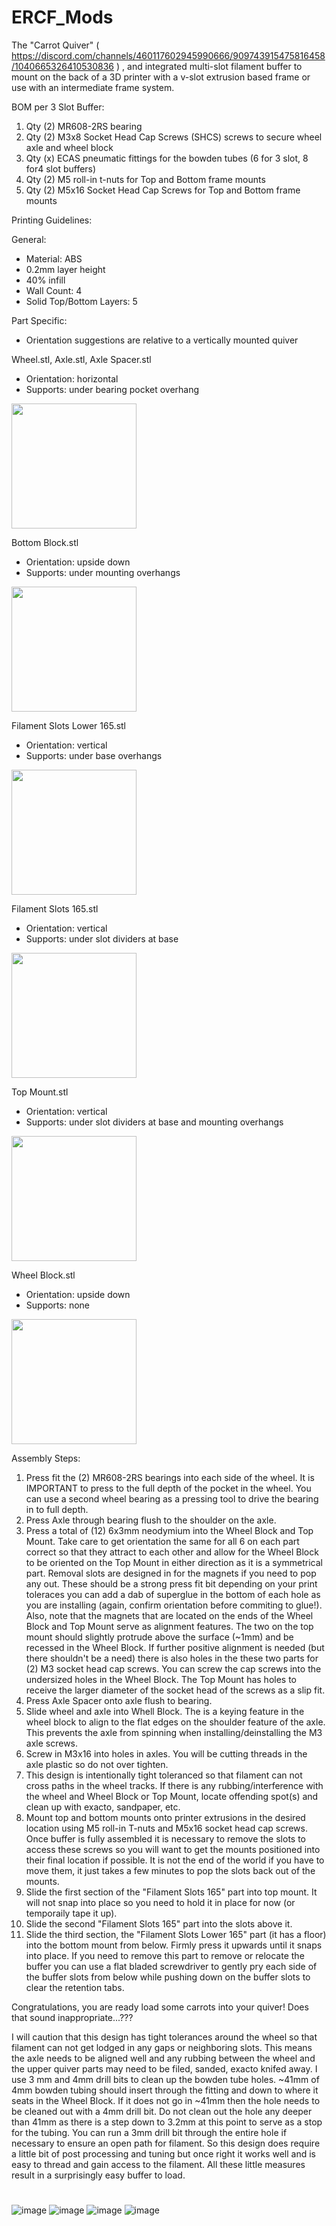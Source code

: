 # ERCF_Mods
The "Carrot Quiver" ( https://discord.com/channels/460117602945990666/909743915475816458/1040665326410530836 ) , and integrated multi-slot filament buffer to mount on the back of a 3D printer with a v-slot extrusion based frame or use with an intermediate frame system.

BOM per 3 Slot Buffer:
1. Qty (2) MR608-2RS bearing
2. Qty (2) M3x8 Socket Head Cap Screws (SHCS) screws to secure wheel axle and wheel block
4. Qty (x) ECAS pneumatic fittings for the bowden tubes (6 for 3 slot, 8 for4 slot buffers)
5. Qty (2) M5 roll-in t-nuts for Top and Bottom frame mounts
6. Qty (2) M5x16 Socket Head Cap Screws for Top and Bottom frame mounts



Printing Guidelines:

General:
- Material: ABS
- 0.2mm layer height
- 40% infill
- Wall Count: 4
- Solid Top/Bottom Layers: 5

Part Specific:
- Orientation suggestions are relative to a vertically mounted quiver

Wheel.stl, Axle.stl, Axle Spacer.stl
- Orientation:  horizontal
- Supports: under bearing pocket overhang
<img src="https://user-images.githubusercontent.com/99146508/233866230-dec0d1e8-ea42-4073-9981-23632dba694f.png" width="200" height="200">

Bottom Block.stl
- Orientation:  upside down
- Supports: under mounting overhangs
<img src="https://user-images.githubusercontent.com/99146508/233863705-f1ffcbe8-fb5b-45d4-989a-ead8690f04f7.png" width="200" height="200">

Filament Slots Lower 165.stl
- Orientation:  vertical
- Supports: under base overhangs
<img src="https://user-images.githubusercontent.com/99146508/233864010-4586f18f-6f1f-48b0-bea9-a5dbbb27515a.png" width="200" height="200">

Filament Slots 165.stl
- Orientation:  vertical
- Supports: under slot dividers at base
<img src="https://user-images.githubusercontent.com/99146508/233864766-6b052176-e57c-4d2c-845c-9a1897ab4dfd.png" width="200" height="200">

Top Mount.stl
- Orientation:  vertical
- Supports: under slot dividers at base and mounting overhangs
<img src="https://user-images.githubusercontent.com/99146508/233865046-6b3a7e8c-6fec-481d-8ccc-a11b4ac22bba.png" width="200" height="200">

Wheel Block.stl
- Orientation:  upside down
- Supports: none
<img src="https://user-images.githubusercontent.com/99146508/233865181-52b5c38f-4d20-4791-b4f5-dc2ba823445f.png" width="200" height="200">



Assembly Steps:
1. Press fit the (2) MR608-2RS bearings into each side of the wheel. It is IMPORTANT to press to the full depth of the pocket in the wheel.  You can use a second wheel bearing as a pressing tool to drive the bearing in to full depth.
2. Press Axle through bearing flush to the shoulder on the axle.  
3. Press a total of (12) 6x3mm neodymium into the Wheel Block and Top Mount.  Take care to get orientation the same for all 6 on each part correct so that they attract to each other and allow for the Wheel Block to be oriented on the Top Mount in either direction as it is a symmetrical part.  Removal slots are designed in for the magnets if you need to pop any out.  These should be a strong press fit bit depending on your print toleraces you can add a dab of superglue in the bottom of each hole as you are installing (again, confirm orientation before commiting to glue!).  Also, note that the magnets that are located on the ends of the Wheel Block and Top Mount serve as alignment features.  The two on the top mount should slightly protrude above the surface (~1mm) and be recessed in the Wheel Block.  If further positive alignment is needed (but there shouldn't be a need) there is also holes in the these two parts for (2) M3 socket head cap screws.  You can screw the cap screws into the undersized holes in the Wheel Block.  The Top Mount has holes to receive the larger diameter of the socket head of the screws as a slip fit.
4. Press Axle Spacer onto axle flush to bearing.
5. Slide wheel and axle into Whell Block.  The is a keying feature in the wheel block to align to the flat edges on the shoulder feature of the axle.  This prevents the axle from spinning when installing/deinstalling the M3 axle screws.
6. Screw in M3x16 into holes in axles. You will be cutting threads in the axle plastic so do not over tighten.
7. This design is intentionally tight toleranced so that filament can not cross paths in the wheel tracks.  If there is any rubbing/interference with the wheel and Wheel Block or Top Mount, locate offending spot(s) and clean up with exacto, sandpaper, etc.
8. Mount top and bottom mounts onto printer extrusions in the desired location using M5 roll-in T-nuts and M5x16 socket head cap screws.  Once buffer is fully assembled it is necessary to remove the slots to access these screws so you will want to get the mounts positioned into their final location if possible.  It is not the end of the world if you have to move them, it just takes a few minutes to pop the slots back out of the mounts.
9. Slide the first section of the "Filament Slots 165" part into top mount.  It will not snap into place so you need to hold it in place for now (or temporaily tape it up).
10. Slide the second "Filament Slots 165" part into the slots above it.
11. Slide the third section, the "Filament Slots Lower 165" part (it has a floor) into the bottom mount from below.  Firmly press it upwards until it snaps into place.  If you need to remove this part to remove or relocate the buffer you can use a flat bladed screwdriver to gently pry each side of the buffer slots from below while pushing down on the buffer slots to clear the retention tabs.

Congratulations, you are ready load some carrots into your quiver!  Does that sound inappropriate...???

I will caution that this design has tight tolerances around the wheel so that filament can not get lodged in any gaps or neighboring slots.  This means the axle needs to be aligned well and any rubbing between the wheel and the upper quiver parts may need to be filed, sanded, exacto knifed away.  I use 3 mm and 4mm drill bits to clean up the bowden tube holes.  ~41mm of 4mm bowden tubing should insert through the fitting and down to where it seats in the Wheel Block.  If it does not go in ~41mm then the hole needs to be cleaned out with a 4mm drill bit.  Do not clean out the hole any deeper than 41mm as there is a step down to 3.2mm at this point to serve as a stop for the tubing.  You can run a 3mm drill bit through the entire hole if necessary to ensure an open path for filament.  So this design does require a little bit of post processing and tuning but once right it works well and is easy to thread and gain access to the filament.  All these little measures result in a surprisingly easy buffer to load.

#
#
![image](https://user-images.githubusercontent.com/99146508/201385208-b8b762a2-a182-4361-b0ca-81ff4d03c71a.png)
![image](https://user-images.githubusercontent.com/99146508/201385286-f2886694-4932-4fee-a045-746c4a64086c.png)
![image](https://user-images.githubusercontent.com/99146508/201385442-d1756d61-d571-46b7-ad13-d2b10e60efc9.png)
![image](https://user-images.githubusercontent.com/99146508/204160788-83061850-f0b8-484d-b15e-9aba2a15ad57.png)
